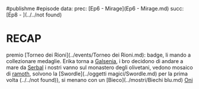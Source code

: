 #publishme #episode 
data: 
prec: [Ep6 - Mirage](Ep6 - Mirage.md)
succ: [Ep8 - ](../../not found)


# RECAP
premio [Torneo dei Rioni](../events/Torneo dei Rioni.md): badge, li mando a collezionare medaglie.
Erika torna a [Galsenia](../places/Galsenia.md), i bro decidono di andare a mare da [Serbal](../people/raps_vess/Serbal.md)
i nostri vanno sul monastero degli olivetani, vedono mosaico di [ramoth](../mostri/ramoth.md), solvono la [Swordle](../oggetti magici/Swordle.md) per la prima volta (../../not found)), si menano con un [Bieco](../mostri/Biechi blu.md) [Oni](../mostri/Oni.md)
